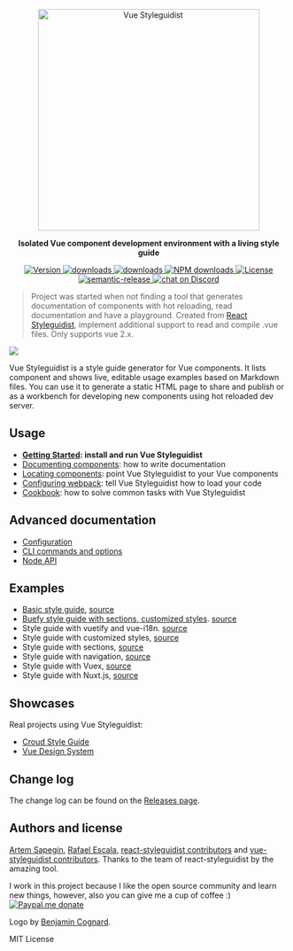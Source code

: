   <div align="center" markdown="1" style="text-align:center">
<img src="assets/logo-withtext.png" alt="Vue Styleguidist" width="400">

**Isolated Vue component development environment with a living style guide**

<div class="badge-npmdownloads">
  <a href="https://www.npmjs.com/package/vue-styleguidist">
    <img src="https://img.shields.io/npm/v/vue-styleguidist.svg" alt="Version">
  </a>
  <a href="https://www.npmjs.com/package/vue-styleguidist">
    <img src="https://img.shields.io/npm/dt/vue-styleguidist.svg" alt="downloads">
  </a>

  <a href="https://travis-ci.org/vue-styleguidist/vue-styleguidist">
    <img src="https://travis-ci.org/vue-styleguidist/vue-styleguidist.svg" alt="downloads">
  </a>
  <a href="https://npmjs.org/package/vue-styleguidist" title="View this project on NPM">
    <img src="https://img.shields.io/npm/dm/vue-styleguidist.svg" alt="NPM downloads" />
  </a>
  <a href="https://www.npmjs.com/package/vue-styleguidist">
    <img src="https://img.shields.io/npm/l/vue-styleguidist.svg" alt="License">
  </a>
  <a href="https://github.com/semantic-release/semantic-release">
    <img src="https://img.shields.io/badge/%20%20%F0%9F%93%A6%F0%9F%9A%80-semantic--release-e10079.svg" alt="semantic-release">
  </a>
  <a href="https://discordapp.com/channels/325477692906536972/538786416092512278">
    <img src="https://img.shields.io/discord/325477692906536972.svg?logo=discord"
alt="chat on Discord">
  </a>
  </div>
</div>

> Project was started when not finding a tool that generates documentation of components with hot reloading, read documentation and have a playground. Created from [React Styleguidist](https://github.com/styleguidist/react-styleguidist), implement additional support to read and compile .vue files. Only supports vue 2.x.

![](https://user-images.githubusercontent.com/10201025/48210221-e7bcee00-e344-11e8-92d7-df4d988598f7.gif)

Vue Styleguidist is a style guide generator for Vue components. It lists component and shows live, editable usage examples based on Markdown files. You can use it to generate a static HTML page to share and publish or as a workbench for developing new components using hot reloaded dev server.

## Usage

- **[Getting Started](https://github.com/vue-styleguidist/vue-styleguidist/blob/master/docs/GettingStarted.md): install and run Vue Styleguidist**
- [Documenting components](https://github.com/vue-styleguidist/vue-styleguidist/blob/master/docs/Documenting.md): how to write documentation
- [Locating components](https://github.com/vue-styleguidist/vue-styleguidist/blob/master/docs/Components.md): point Vue Styleguidist to your Vue components
- [Configuring webpack](https://github.com/vue-styleguidist/vue-styleguidist/blob/master/docs/Webpack.md): tell Vue Styleguidist how to load your code
- [Cookbook](https://github.com/vue-styleguidist/vue-styleguidist/blob/master/docs/Cookbook.md): how to solve common tasks with Vue Styleguidist

## Advanced documentation

- [Configuration](https://github.com/vue-styleguidist/vue-styleguidist/blob/master/docs/Configuration.md)
- [CLI commands and options](https://github.com/vue-styleguidist/vue-styleguidist/blob/master/docs/CLI.md)
- [Node API](https://github.com/vue-styleguidist/vue-styleguidist/blob/master/docs/API.md)

## Examples

- [Basic style guide](http://rafaelescala.com/vue-styleguide/), [source](./examples/basic)
- [Buefy style guide with sections, customized styles](http://rafaelescala.com/buefy-example/). [source](https://github.com/vue-styleguidist/buefy-styleguide-example)
- Style guide with vuetify and vue-i18n. [source](./examples/vuetify)
- Style guide with customized styles, [source](./examples/customised)
- Style guide with sections, [source](./examples/sections)
- Style guide with navigation, [source](./examples/navigation)
- Style guide with Vuex, [source](./examples/vuex)
- Style guide with Nuxt.js, [source](./examples/nuxtjs)

## Showcases

Real projects using Vue Styleguidist:

- [Croud Style Guide](https://croudtech.github.io/Croud-Style-Guide/)
- [Vue Design System](https://vueds.com/)

## Change log

The change log can be found on the [Releases page](https://github.com/vue-styleguidist/vue-styleguidist/releases).

## Authors and license

[Artem Sapegin](http://sapegin.me), [Rafael Escala](https://github.com/rafaesc), [react-styleguidist contributors](https://github.com/styleguidist/react-styleguidist/graphs/contributors) and [vue-styleguidist contributors](https://github.com/vue-styleguidist/vue-styleguidist/graphs/contributors). Thanks to the team of react-styleguidist by the amazing tool.

I work in this project because I like the open source community and learn new things, however, also you can give me a cup of coffee :) [![Paypal.me donate](https://img.shields.io/badge/Paypal.me-donate-yellow.svg)](https://www.paypal.me/rafaesc)

Logo by [Benjamin Cognard](https://twitter.com/benbnur).

MIT License
